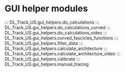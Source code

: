 # GUI helper modules

::: DL_Track_US.gui_helpers.do_calculations
::: DL_Track_US.gui_helpers.do_calculations_curved
::: DL_Track_US.gui_helpers.do_calculations_video
::: DL_Track_US.gui_helpers.curved_fascicles_functions
::: DL_Track_US.gui_helpers.filter_data
::: DL_Track_US.gui_helpers.calculate_architecture
::: DL_Track_US.gui_helpers.calculate_architecture_video
::: DL_Track_US.gui_helpers.calibrate
::: DL_Track_US.gui_helpers.manual_tracing